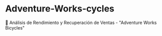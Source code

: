 # Adventure-Works-cycles
🚴 Análisis de Rendimiento y Recuperación de Ventas - "Adventure Works Bicycles"
